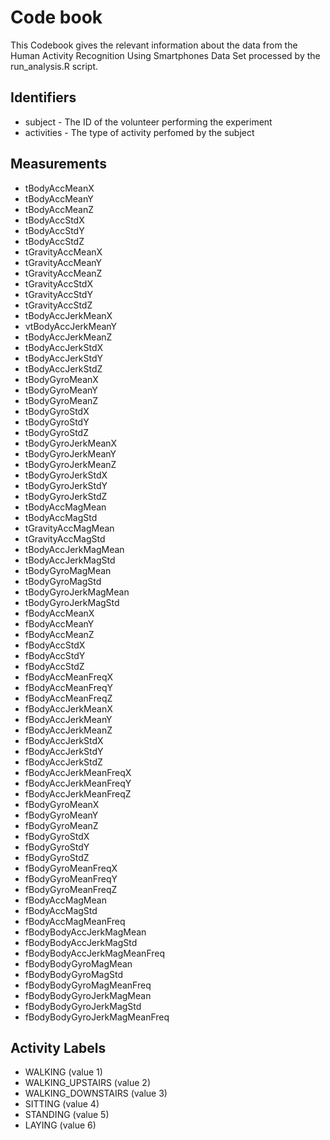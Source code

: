 # Code book

This Codebook gives the relevant information about the data from the Human Activity Recognition Using Smartphones Data Set processed by the run_analysis.R script.

## Identifiers

* subject - The ID of the volunteer performing the experiment
* activities - The type of activity perfomed by the subject

## Measurements

* tBodyAccMeanX 
* tBodyAccMeanY               
* tBodyAccMeanZ
* tBodyAccStdX                
* tBodyAccStdY
* tBodyAccStdZ                
* tGravityAccMeanX        
* tGravityAccMeanY            
* tGravityAccMeanZ      
* tGravityAccStdX             
* tGravityAccStdY       
* tGravityAccStdZ             
* tBodyAccJerkMeanX     
* vtBodyAccJerkMeanY           
* tBodyAccJerkMeanZ     
* tBodyAccJerkStdX            
* tBodyAccJerkStdY       
* tBodyAccJerkStdZ            
* tBodyGyroMeanX        
* tBodyGyroMeanY              
* tBodyGyroMeanZ      
* tBodyGyroStdX               
* tBodyGyroStdY        
* tBodyGyroStdZ               
* tBodyGyroJerkMeanX   
* tBodyGyroJerkMeanY          
* tBodyGyroJerkMeanZ   
* tBodyGyroJerkStdX           
* tBodyGyroJerkStdY    
* tBodyGyroJerkStdZ           
* tBodyAccMagMean       
* tBodyAccMagStd              
* tGravityAccMagMean    
* tGravityAccMagStd           
* tBodyAccJerkMagMean   
* tBodyAccJerkMagStd          
* tBodyGyroMagMean    
* tBodyGyroMagStd             
* tBodyGyroJerkMagMean      
* tBodyGyroJerkMagStd         
* fBodyAccMeanX          
* fBodyAccMeanY               
* fBodyAccMeanZ          
* fBodyAccStdX                
* fBodyAccStdY           
* fBodyAccStdZ                
* fBodyAccMeanFreqX       
* fBodyAccMeanFreqY           
* fBodyAccMeanFreqZ      
* fBodyAccJerkMeanX           
* fBodyAccJerkMeanY      
* fBodyAccJerkMeanZ           
* fBodyAccJerkStdX      
* fBodyAccJerkStdY            
* fBodyAccJerkStdZ       
* fBodyAccJerkMeanFreqX       
* fBodyAccJerkMeanFreqY   
* fBodyAccJerkMeanFreqZ       
* fBodyGyroMeanX            
* fBodyGyroMeanY              
* fBodyGyroMeanZ
* fBodyGyroStdX               
* fBodyGyroStdY 
* fBodyGyroStdZ               
* fBodyGyroMeanFreqX  
* fBodyGyroMeanFreqY          
* fBodyGyroMeanFreqZ  
* fBodyAccMagMean             
* fBodyAccMagStd   
* fBodyAccMagMeanFreq         
* fBodyBodyAccJerkMagMean 
* fBodyBodyAccJerkMagStd      
* fBodyBodyAccJerkMagMeanFreq
* fBodyBodyGyroMagMean        
* fBodyBodyGyroMagStd   
* fBodyBodyGyroMagMeanFreq    
* fBodyBodyGyroJerkMagMean
* fBodyBodyGyroJerkMagStd     
* fBodyBodyGyroJerkMagMeanFreq

## Activity Labels

* WALKING (value 1)
* WALKING_UPSTAIRS (value 2)
* WALKING_DOWNSTAIRS (value 3)
* SITTING (value 4)
* STANDING (value 5)
* LAYING (value 6)

